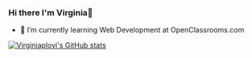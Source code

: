 ### Hi there I'm Virginia👋

- 🌱 I’m currently learning Web Development at OpenClassrooms.com


[![Virginiaplovi's GitHub stats](https://github-readme-stats.vercel.app/api?username=virginiaplovi&show_icons=true&theme=onedark)](https://github.com/anuraghazra/github-readme-stats)
<!--
**virginiaplovi/virginiaplovi** is a ✨ _special_ ✨ repository because its `README.md` (this file) appears on your GitHub profile.

Here are some ideas to get you started:

- 🔭 I’m currently working on ...
- 🌱 I’m currently learning ...
- 👯 I’m looking to collaborate on ...
- 🤔 I’m looking for help with ...
- 💬 Ask me about ...
- 📫 How to reach me: ...
- 😄 Pronouns: ...
- ⚡ Fun fact: ...
-->
